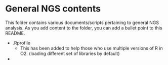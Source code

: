 # General NGS contents

This folder contains various documents/scripts pertaining to general NGS analysis. As you add content to the folder, you can add a bullet point to this README.

* .Rprofile
  - This has been added to help those who use multiple versions of R in O2. (loading different set of libraries by default)
* 

